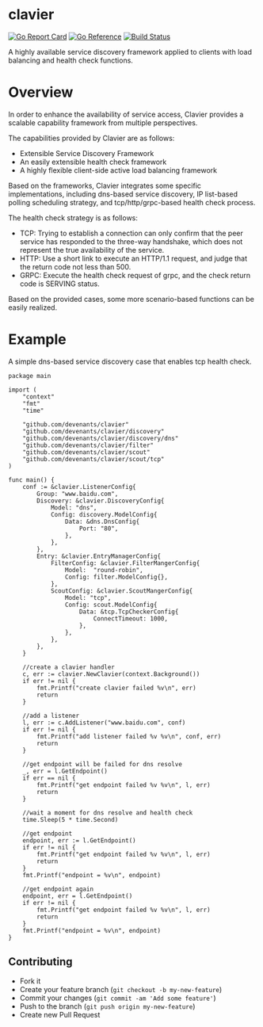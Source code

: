 # clavier

[![Go Report Card](https://goreportcard.com/badge/github.com/devenants/clavier)](https://goreportcard.com/report/github.com/devenants/clavier)
[![Go Reference](https://pkg.go.dev/badge/github.com/devenants/clavier.svg)](https://pkg.go.dev/github.com/devenants/clavier)
[![Build Status](https://app.travis-ci.com/devenants/clavier.svg?branch=main)](https://app.travis-ci.com/devenants/clavier)

A highly available service discovery framework applied to clients with load balancing and health check functions.

# Overview
In order to enhance the availability of service access, Clavier provides a scalable capability framework from multiple perspectives.

The capabilities provided by Clavier are as follows:
* Extensible Service Discovery Framework
* An easily extensible health check framework
* A highly flexible client-side active load balancing framework

Based on the frameworks, Clavier integrates some specific implementations, including dns-based service discovery, IP list-based polling scheduling strategy, and tcp/http/grpc-based health check process.

The health check strategy is as follows:
* TCP: Trying to establish a connection can only confirm that the peer service has responded to the three-way handshake, which does not represent the true availability of the service.
* HTTP: Use a short link to execute an HTTP/1.1 request, and judge that the return code not less than 500.
* GRPC: Execute the health check request of grpc, and the check return code is SERVING status.

Based on the provided cases, some more scenario-based functions can be easily realized.

# Example
A simple dns-based service discovery case that enables tcp health check.
```
package main

import (
	"context"
	"fmt"
	"time"

	"github.com/devenants/clavier"
	"github.com/devenants/clavier/discovery"
	"github.com/devenants/clavier/discovery/dns"
	"github.com/devenants/clavier/filter"
	"github.com/devenants/clavier/scout"
	"github.com/devenants/clavier/scout/tcp"
)

func main() {
	conf := &clavier.ListenerConfig{
		Group: "www.baidu.com",
		Discovery: &clavier.DiscoveryConfig{
			Model: "dns",
			Config: discovery.ModelConfig{
				Data: &dns.DnsConfig{
					Port: "80",
				},
			},
		},
		Entry: &clavier.EntryManagerConfig{
			FilterConfig: &clavier.FilterMangerConfig{
				Model:  "round-robin",
				Config: filter.ModelConfig{},
			},
			ScoutConfig: &clavier.ScoutMangerConfig{
				Model: "tcp",
				Config: scout.ModelConfig{
					Data: &tcp.TcpCheckerConfig{
						ConnectTimeout: 1000,
					},
				},
			},
		},
	}

	//create a clavier handler
	c, err := clavier.NewClavier(context.Background())
	if err != nil {
		fmt.Printf("create clavier failed %v\n", err)
		return
	}

	//add a listener
	l, err := c.AddListener("www.baidu.com", conf)
	if err != nil {
		fmt.Printf("add listener failed %v %v\n", conf, err)
		return
	}

	//get endpoint will be failed for dns resolve
	_, err = l.GetEndpoint()
	if err == nil {
		fmt.Printf("get endpoint failed %v %v\n", l, err)
		return
	}

	//wait a moment for dns resolve and health check
	time.Sleep(5 * time.Second)

	//get endpoint
	endpoint, err := l.GetEndpoint()
	if err != nil {
		fmt.Printf("get endpoint failed %v %v\n", l, err)
		return
	}
	fmt.Printf("endpoint = %v\n", endpoint)

	//get endpoint again
	endpoint, err = l.GetEndpoint()
	if err != nil {
		fmt.Printf("get endpoint failed %v %v\n", l, err)
		return
	}
	fmt.Printf("endpoint = %v\n", endpoint)
}
```

## Contributing
- Fork it
- Create your feature branch (`git checkout -b my-new-feature`)
- Commit your changes (`git commit -am 'Add some feature'`)
- Push to the branch (`git push origin my-new-feature`)
- Create new Pull Request
